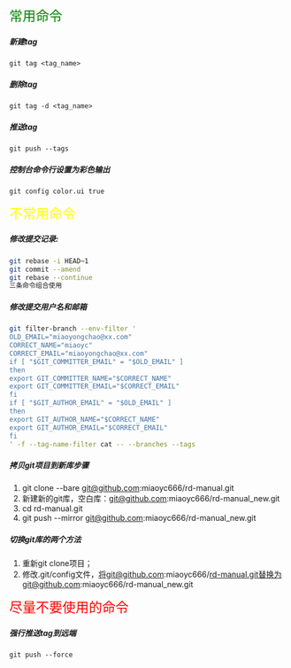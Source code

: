 <font face="黑体" color=green size=5>常用命令</font>

##### 新建tag
`git tag <tag_name>`

##### 删除tag
`git tag -d <tag_name>`

##### 推送tag
`git push --tags`

##### 控制台命令行设置为彩色输出
`git config color.ui true`

<font face="黑体" color=yellow size=5>不常用命令</font>
##### 修改提交记录:
```bash
git rebase -i HEAD~1
git commit --amend
git rebase --continue
三条命令组合使用
```

##### 修改提交用户名和邮箱
```bash
git filter-branch --env-filter '
OLD_EMAIL="miaoyongchao@xx.com" 
CORRECT_NAME="miaoyc"
CORRECT_EMAIL="miaoyongchao@xx.com"
if [ "$GIT_COMMITTER_EMAIL" = "$OLD_EMAIL" ]
then
export GIT_COMMITTER_NAME="$CORRECT_NAME"
export GIT_COMMITTER_EMAIL="$CORRECT_EMAIL"
fi
if [ "$GIT_AUTHOR_EMAIL" = "$OLD_EMAIL" ]
then
export GIT_AUTHOR_NAME="$CORRECT_NAME"
export GIT_AUTHOR_EMAIL="$CORRECT_EMAIL"
fi
' -f --tag-name-filter cat -- --branches --tags
```

##### 拷贝git项目到新库步骤
1. git clone --bare git@github.com:miaoyc666/rd-manual.git
2. 新建新的git库，空白库：git@github.com:miaoyc666/rd-manual_new.git
3. cd rd-manual.git
4. git push --mirror git@github.com:miaoyc666/rd-manual_new.git

##### 切换git库的两个方法
1. 重新git clone项目；
2. 修改.git/config文件，将git@github.com:miaoyc666/rd-manual.git替换为git@github.com:miaoyc666/rd-manual_new.git


<font face="黑体" color=red size=5>尽量不要使用的命令</font>
##### 强行推送tag到远端
`git push --force`
